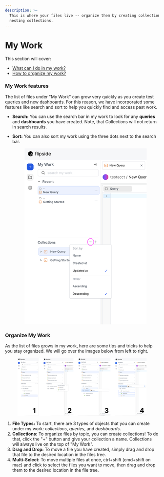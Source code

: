 ```yaml
---
description: >-
  This is where your files live -- organize them by creating collection and
  nesting collections.
---
```


# My Work

This section will cover:

* [What can I do in my work?](my-work.md#my-work-features)
* [How to organize my work?](my-work.md#organize-my-work)

### My Work features

The list of files under "My Work" can grow very quickly as you create test queries and new dashboards. For this reason, we have incorporated some features like search and sort to help you quickly find and access past work.&#x20;

* **Search:** You can use the search bar in my work to look for any **queries** and **dashboards** you have created. Note, that Collections will not return in search results.&#x20;
*   **Sort:** You can also sort my work using the three dots next to the search bar.



    <figure><img src="../../.gitbook/assets/Screenshot 2023-05-31 at 10.33.32 AM.png" alt=""><figcaption></figcaption></figure>



### Organize My Work

As the list of files grows in my work, here are some tips and tricks to help you stay organized. We will go over the images below from left to right.

<figure><img src="../../.gitbook/assets/Group 2150.png" alt=""><figcaption></figcaption></figure>

1. **File Types:** To start, there are 3 types of objects that you can create under my work: _collections_, _queries_, and _dashboards_.&#x20;
2. **Collections:** To organize files by topic, you can create collections! To do that, click the "+" button and give your collection a name. Collections will always live on the top of "My Work".
3. **Drag and Drop:** To move a file you have created, simply drag and drop that file to the desired location in the files tree.&#x20;
4. **Multi-Select:** To move multiple files at once, ctrl+shift (cmd+shift on mac) and click to select the files you want to move, then drag and drop them to the desired location in the file tree.&#x20;
